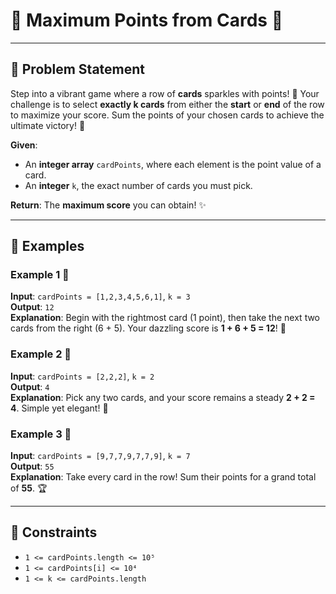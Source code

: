 # 🎲 **Maximum Points from Cards** 🎰

---

## 🌌 **Problem Statement**

Step into a vibrant game where a row of **cards** sparkles with points! 🎴 Your challenge is to select **exactly k cards** from either the **start** or **end** of the row to maximize your score. Sum the points of your chosen cards to achieve the ultimate victory! 🏅

**Given**:

- An **integer array** `cardPoints`, where each element is the point value of a card.
- An **integer** `k`, the exact number of cards you must pick.

**Return**: The **maximum score** you can obtain! ✨

---

## 🎉 **Examples**

### **Example 1** 🌟

**Input**: `cardPoints = [1,2,3,4,5,6,1]`, `k = 3`  
**Output**: `12`  
**Explanation**: Begin with the rightmost card (1 point), then take the next two cards from the right (6 + 5). Your dazzling score is **1 + 6 + 5 = 12**! 🚀

### **Example 2** 🧩

**Input**: `cardPoints = [2,2,2]`, `k = 2`  
**Output**: `4`  
**Explanation**: Pick any two cards, and your score remains a steady **2 + 2 = 4**. Simple yet elegant! 🎯

### **Example 3** 🎇

**Input**: `cardPoints = [9,7,7,9,7,7,9]`, `k = 7`  
**Output**: `55`  
**Explanation**: Take every card in the row! Sum their points for a grand total of **55**. 🏆

---

## 📏 **Constraints**

- `1 <= cardPoints.length <= 10⁵`
- `1 <= cardPoints[i] <= 10⁴`
- `1 <= k <= cardPoints.length`
